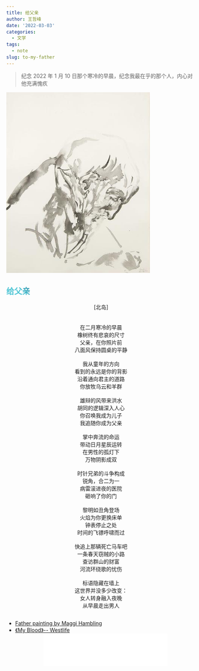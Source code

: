 ```yaml
---
title: 给父亲
author: 王哲峰
date: '2022-03-03'
categories:
  - 文学
tags:
  - note
slug: to-my-father
---
```


<style>
h1 {
  background-color: #2B90B6;
  background-image: linear-gradient(45deg, #4EC5D4 10%, #146b8c 20%);
  background-size: 100%;
  -webkit-background-clip: text;
  -moz-background-clip: text;
  -webkit-text-fill-color: transparent;
  -moz-text-fill-color: transparent;
}
h2 {
  background-color: #2B90B6;
  background-image: linear-gradient(45deg, #4EC5D4 10%, #146b8c 20%);
  background-size: 100%;
  -webkit-background-clip: text;
  -moz-background-clip: text;
  -webkit-text-fill-color: transparent;
  -moz-text-fill-color: transparent;
}
img {
    pointer-events: none;
}
</style>

> 纪念 2022 年 1 月 10 日那个寒冷的早晨，纪念我最在乎的那个人，内心对他充满愧疚

![Father painting by Maggi Hambling](images/father.jpeg)

## 给父亲 

<center>[北岛]</center>
</br>
</br>
<center>在二月寒冷的早晨</center>
<center>橡树终有悲哀的尺寸</center>
<center>父亲，在你照片前</center>
<center>八面风保持圆桌的平静</center>
</br>
<center>我从童年的方向</center>
<center>看到的永远是你的背影</center>
<center>沿着通向君主的道路</center>
<center>你放牧乌云和羊群</center>
</br>
<center>雄辩的风带来洪水</center>
<center>胡同的逻辑深入人心</center>
<center>你召唤我成为儿子</center>
<center>我追随你成为父亲</center>
</br>
<center>掌中奔流的命运</center>
<center>带动日月星辰运转</center>
<center>在男性的孤灯下</center>
<center>万物阴影成双</center>
</br>
<center>时针兄弟的斗争构成</center>
<center>锐角，合二为一</center>
<center>病雷滚进夜的医院</center>
<center>砸响了你的门</center>
</br>
<center>黎明如丑角登场</center>
<center>火焰为你更换床单</center>
<center>钟表停止之处</center>
<center>时间的飞镖呼啸而过</center>
</br>
<center>快追上那辆死亡马车吧</center>
<center>一条春天窃贼的小路</center>
<center>查访群山的财富</center>
<center>河流环绕歌的忧伤</center>
</br>
<center>标语隐藏在墙上</center>
<center>这世界并没多少改变：</center>
<center>女人转身融入夜晚</center>
<center>从早晨走出男人</center>



##

- [Father painting by Maggi Hambling](https://images1.bonhams.com/image?src=Images/live/2009-02/03/94437009-2-1.jpg&width=640&height=480&autosizefit=1)
- [《My Blood》-- Westlife](https://music.163.com/#/song?id=1399054436)
    <center><iframe frameborder="no" border="0" marginwidth="0" marginheight="0" width=330 height=86 src="//music.163.com/outchain/player?type=2&id=1854076006&auto=0&height=66"></iframe></center>

